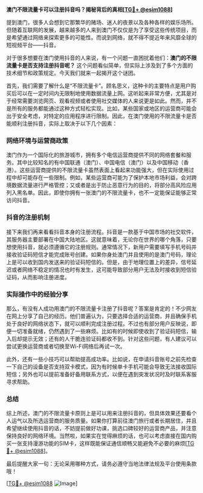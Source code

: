 **澳门不限流量卡可以注册抖音吗？揭秘背后的真相[[TG💪+ @esim1088](https://t.me/s/esim1088)]**

提到澳门，很多人会想到它那繁华的赌场、迷人的夜景以及各种各样的娱乐场所。但随着互联网的发展，越来越多的人来到澳门不仅仅是为了享受这些传统项目，而是希望通过网络来探索更多的可能性。而说到网络，就不得不提近年来风靡全球的短视频平台——抖音。

对于很多想要在澳门使用抖音的人来说，有一个问题一直困扰着他们：**澳门的不限流量卡是否支持注册抖音呢？** 这个问题看似简单，但实际上涉及到了多个方面的技术细节和政策规定。今天我们就来一起揭开这个谜团。

首先，我们需要了解什么是“不限流量卡”。顾名思义，这种卡的主要特点是用户购买后可以在一定时间内无限制地使用数据流量上网。这听起来非常方便，尤其是对于经常需要浏览网页、观看视频或者使用社交媒体的人来说更是如此。然而，并不是所有的服务都能通过这种方式轻松实现。比如，某些国家或地区的运营商可能会出于安全考虑，对特定的应用程序进行限制。因此，在澳门使用的不限流量卡是否能顺利注册抖音，实际上取决于以下几个因素：

### 网络环境与运营商政策

澳门作为一个国际化的旅游城市，拥有多个电信运营商提供不同的网络套餐和服务。其中比较知名的有中国联通（澳门）、中国电信（澳门）以及中国移动（香港）。这些运营商提供的不限流量卡虽然表面上看起来功能强大，但在实际使用过程中却可能存在一些限制。例如，某些运营商可能为了保护本地市场利益，会对跨境数据流量进行严格管控；又或者是出于防止恶意行为的目的，将部分高风险应用列入黑名单。因此，即使你拥有一张澳门的不限流量卡，也不一定能保证能够正常访问抖音。

### 抖音的注册机制

接下来我们再来看看抖音本身的注册流程。抖音是一款基于中国市场的社交软件，其服务器主要部署在中国大陆地区。这就意味着，无论你在世界的哪个角落，只要想使用抖音，就必须遵循它的注册规则。通常情况下，新用户需要填写手机号码并接收验证码短信才能完成账号创建。如果你身处澳门并且使用的是澳门号码，理论上是可以收到国内发送来的验证码短信的。但是，由于地理位置上的差异，信号延迟或者网络不稳定的情况也时有发生，这可能导致部分用户无法及时接收到短信验证码，从而影响注册进度。

### 实际操作中的经验分享

那么，有没有人成功用澳门的不限流量卡注册了抖音呢？答案是肯定的！不少网友在网上分享了自己的经历。他们普遍认为，只要选择合适的运营商，并且确保手机处于良好的网络状态下，就可以顺利完成注册过程。不过也有部分用户反映说，即便一切准备就绪，仍然遇到了一些麻烦。比如有的时候即使收到了验证码短信，输入后却提示无效；还有的人干脆连验证码都收不到。针对这些问题，有人建议可以尝试更换运营商或者切换至Wi-Fi网络后再试一次。

此外，还有一些小技巧可以帮助提高成功率。比如说，在申请抖音账号之前先检查一下自己的设备是否支持双卡模式，因为有时候单卡手机可能会导致无法接收国际短信；另外也可以提前准备好备用联系方式，以便在遇到突发状况时及时联系客服寻求帮助。

### 总结

综上所述，澳门的不限流量卡原则上是可以用来注册抖音的，但具体效果还要看个人运气以及所选运营商的服务质量。如果你打算前往澳门旅行或者长期居住，并且希望继续使用抖音的话，不妨提前做好功课，挑选口碑较好的运营商产品，并注意保持良好的网络环境。当然啦，如果实在觉得麻烦的话，也可以考虑直接在国内购买一张支持漫游功能的SIM卡，这样既能保证通信顺畅又能避免不必要的麻烦[[TG💪+ @esim1088](https://t.me/s/esim1088)]。

最后提醒大家一句：无论采用哪种方式，请务必遵守当地法律法规及平台使用条款哦！

[[TG💪+ @esim1088](https://t.me/s/esim1088) ![Image](https://i.postimg.cc/4NQfJmqS/Snipaste-2025-05-13-00-14-12.png)]